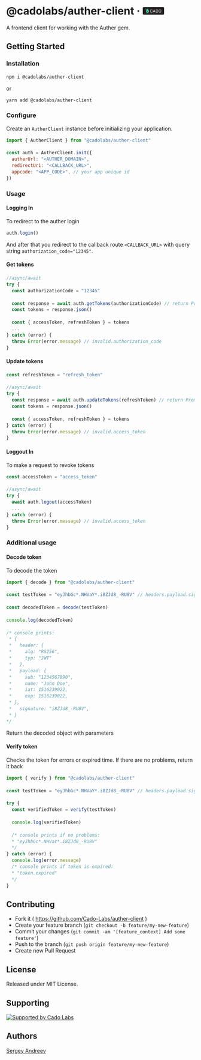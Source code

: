 # @cadolabs/auther-client &middot; <a target="_blank" href="https://github.com/Cado-Labs"><img src="https://github.com/Cado-Labs/cado-labs-logos/raw/main/cado_labs_badge.svg" alt="Supported by Cado Labs" style="max-width: 100%; height: 20px"></a>

A frontend client for working with the Auther gem.
## Getting Started
### Installation

```sh
npm i @cadolabs/auther-client
```

or

```sh
yarn add @cadolabs/auther-client
```

### Configure

Create an `AutherClient` instance before initializing your application.

```js
import { AutherClient } from "@cadolabs/auther-client"

const auth = AutherClient.init({
  autherUrl: "<AUTHER_DOMAIN>",
  redirectUri: "<CALLBACK_URL>",
  appcode: "<APP_CODE>", // your app unique id
})
```

### Usage

#### Logging In

To redirect to the auther login

```js
auth.login()
```

And after that you redirect to the callback route `<CALLBACK_URL>` with query string `authorization_code="12345"`.

#### Get tokens

```js
//async/await
try {
  const authorizationCode = "12345"

  const response = await auth.getTokens(authorizationCode) // return Promise
  const tokens = response.json()

  const { accessToken, refreshToken } = tokens
  ...
} catch (error) {
  throw Error(error.message) // invalid.authorization_code
}
```

#### Update tokens

```js
const refreshToken = "refresh_token"

//async/await
try {
  const response = await auth.updateTokens(refreshToken) // return Promise
  const tokens = response.json()

  const { accessToken, refreshToken } = tokens
} catch (error) {
  throw Error(error.message) // invalid.access_token
}
```

#### Loggout In

To make a request to revoke tokens

```js
const accessToken = "access_token"

//async/await
try {
  await auth.logout(accessToken)
  ...
} catch (error) {
  throw Error(error.message) // invalid.access_token
}
```

### Additional usage

#### Decode token

To decode the token

```js
import { decode } from "@cadolabs/auther-client"

const testToken = "eyJhbGc*.NHVaY*.i8ZJd8_-RU8V" // headers.payload.signature

const decodedToken = decode(testToken)

console.log(decodedToken)

/* console prints:
 * {
 *   header: {
 *     alg: "RS256",
 *     typ: "JWT"
 *   },
 *   payload: {
 *     sub: "1234567890",
 *     name: "John Doe",
 *     iat: 1516239022,
 *     exp: 1516239022,
 * },
 *   signature: "i8ZJd8_-RU8V",
 * }
*/
```

Return the decoded object with parameters

#### Verify token

Checks the token for errors or expired time. If there are no problems, return it back

```js
import { verify } from "@cadolabs/auther-client"

const testToken = "eyJhbGc*.NHVaY*.i8ZJd8_-RU8V" // headers.payload.signature

try {
  const verifiedToken = verify(testToken)

  console.log(verifiedToken)

  /* console prints if no problems:
  * "eyJhbGc*.NHVaY*.i8ZJd8_-RU8V"
  */
} catch (error) {
  console.log(error.message)
  /* console prints if token is expired:
  * "token.expired"
  */
}
```

## Contributing

- Fork it ( <https://github.com/Cado-Labs/auther-client> )
- Create your feature branch (`git checkout -b feature/my-new-feature`)
- Commit your changes (`git commit -am '[feature_context] Add some feature'`)
- Push to the branch (`git push origin feature/my-new-feature`)
- Create new Pull Request

## License

Released under MIT License.

## Supporting

<a href="https://github.com/Cado-Labs">
  <img src="https://github.com/Cado-Labs/cado-labs-resources/blob/main/cado_labs_supporting_rounded.svg" alt="Supported by Cado Labs" />
</a>

## Authors

[Sergey Andreev](https://github.com/elenik72)
